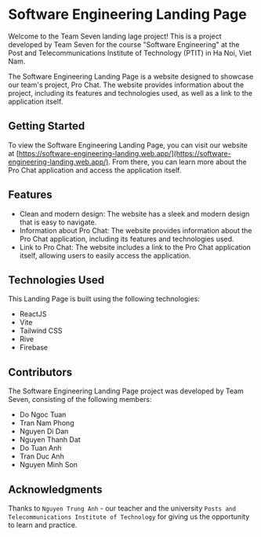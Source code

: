 # Software Engineering Landing Page

Welcome to the Team Seven landing lage project! This is a project developed by Team Seven for the course "Software Engineering" at the Post and Telecommunications Institute of Technology (PTIT) in Ha Noi, Viet Nam.

The Software Engineering Landing Page is a website designed to showcase our team's project, Pro Chat. The website provides information about the project, including its features and technologies used, as well as a link to the application itself.

## Getting Started

To view the Software Engineering Landing Page, you can visit our website at [https://software-engineering-landing.web.app/](https://software-engineering-landing.web.app/). From there, you can learn more about the Pro Chat application and access the application itself.

## Features

- Clean and modern design: The website has a sleek and modern design that is easy to navigate.
- Information about Pro Chat: The website provides information about the Pro Chat application, including its features and technologies used.
- Link to Pro Chat: The website includes a link to the Pro Chat application itself, allowing users to easily access the application.

## Technologies Used

This Landing Page is built using the following technologies:

- ReactJS
- Vite
- Tailwind CSS
- Rive
- Firebase

## Contributors

The Software Engineering Landing Page project was developed by Team Seven, consisting of the following members:

- Do Ngoc Tuan
- Tran Nam Phong
- Nguyen Di Dan
- Nguyen Thanh Dat
- Do Tuan Anh
- Tran Duc Anh
- Nguyen Minh Son

## Acknowledgments

Thanks to `Nguyen Trung Anh` - our teacher and the university `Posts and Telecommunications Institute of Technology` for giving us the opportunity to learn and practice.